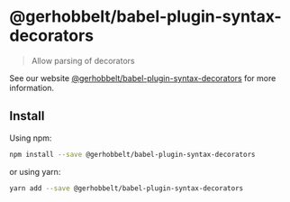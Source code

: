 # @gerhobbelt/babel-plugin-syntax-decorators

> Allow parsing of decorators

See our website [@gerhobbelt/babel-plugin-syntax-decorators](https://new.babeljs.io/docs/en/next/babel-plugin-syntax-decorators.html) for more information.

## Install

Using npm:

```sh
npm install --save @gerhobbelt/babel-plugin-syntax-decorators
```

or using yarn:

```sh
yarn add --save @gerhobbelt/babel-plugin-syntax-decorators
```

